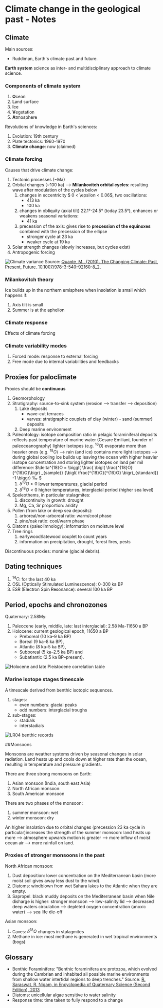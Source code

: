 # Climate change in the geological past - Notes

## Climate

Main sources:
- Ruddiman, Earth's climate past and future.

**Earth  system** science as inter- and multidisciplinary approach to climate science.

### Components of climate system
1. **O**cean
2. **L**and surface
3. **I**ce
4. **V**egetation
5. **A**tmosphere

Revolutions of knowledge in Earth's sciences:

1. Evolution: 19th century
2. Plate tectonics: 1960-1970
3. **Climate change**: now (claimed)

### Climate **forcing**
Causes that drive climate change:

1. Tectonic processes (~Ma)
2. Orbital changes (~100 ka) --> **Milankovitch orbital cycles**: resulting wave after modulation of the cycles below
	1. changes in eccentricity $ 0 < \epsilon < 0.06$, two oscillations:
		- 413 ka
		- 100 ka
	2. changes in obliquity (axial tilt) 22.1°-24.5° (today 23.5°), enhances or weakens seasonal variations:
		- 41 ka
	3. precession of the axis: gives rise to **precession of the equinoxes** combined with the precession of the ellipse
		- stronger cycle at 23 ka
		- weaker cycle at 19 ka
3. Solar strength changes (slowly increases, but cycles exist)
4. Antropogenic forcing

![Climate variance ](file:///home/jacopo/Documents/UniBo/Notes/Composite-power-spectrum-of-climate-variability-over-the-last-10-Myr-after-Ghil-2002b.png  "Climate variance")
Source: [Quante, M.. (2010). The Changing Climate: Past, Present, Future. 10.1007/978-3-540-92160-8_2.](https://www.researchgate.net/publication/226931555_The_Changing_Climate_Past_Present_Future)

### Milankovitch theory
Ice builds up in the northern emisphere when insolation is small which happens if:

1. Axis tilt is small
2. Summer is at the aphelion

### Climate **response**
Effects of climate forcing

### Climate variability modes
1. Forced mode: response to external forcing
2. Free mode due to internal variabilities and feedbacks

## Proxies for paloclimate

Proxies should be **continuous**

1. Geomorphology
2. Stratigraphy: source-to-sink system (erosion --> transfer --> deposition)
	1. Lake deposits
		- wave-cut terraces
		- varves: stratigraphic couplets of clay (winter) - sand (summer) deposits 
	2. Deep marine environment
3. Paleontology: isotope composition ratio in pelagic foraminiferal deposits reflects past temperature of marine water (Cesare Emiliani, founder of paleoceanography)
	lighter isotopes (e.g. $^{16}O$) evaporate more than heavier ones (e.g. $^{18}O$) --> rain (and ice) contains more light isotopes --> during global cooling ice builds up leaving the ocean with higher heavier isotope concentration and storing lighter isotopes on land
	per mil difference: $\delta^{18}O = \biggl( \frac{ \bigl( \frac{^{18}O}{^{16}O}\bigr) \_{sample}} {\bigl( \frac{^{18}O}{^{16}O} \bigr)\_{standard}} -1 \biggr) ‰ $
	1. $\delta^{18}O > 0$ lower temperatures, glacial period
	2. $\delta^{18}O < 0$ higher temperatures, interglacial period (higher sea level)
4. Speleothems, in particular stalagmites:
	1. discontinuity in growth: drought
	2. Mg, Ca, Sr proportion: aridity
5. Pollen (from lake or deep sea deposits): 
	1. arboreal/non-arboreal ratio: warm/cool phase
	2. pine/oak ratio: cool/warm phase
6. Diatoms (paleolimnology): information on moisture level
7. Tree rings
	1. earlywood/latewood couplet to count years
	2. information on precipitation, drought, forest fires, pests
	
Discontinuous proxies: moraine (glacial debris).

## Dating techniques
1. $^{14}C$: for the last 40 ka
2. OSL (Optically Stimulated Luminescence): 0-300 ka BP
3. ESR (Electron Spin Resonance): several 100 ka BP

## Period, epochs and chronozones
Quaternary: 2.58My:

1. Paleocene (early, middle, late: last interglacial): 2.58 Ma-11650 a BP
2.  Holocene: current geological epoch, 11650 a BP
	- Preboreal (10 ka–9 ka BP)
	- Boreal (9 ka–8 ka BP),
	- Atlantic (8 ka–5 ka BP),
	- Subboreal (5 ka–2.5 ka BP) and
	- Subatlantic (2.5 ka BP–present).
	
![Holocene and late Pleistocene correlation table ](file:///home/jacopo/Documents/UniBo/Notes/late-pleistocene-holocene-correlation-table.png  "Correlation table")

### Marine isotope stages timescale
A timescale derived from benthic isotopic sequences.

1. stages:
	- even numbers: glacial peaks
	- odd numbers: interglacial troughs
2. sub-stages:
	- stadials
	- interstadials
	
![LR04 benthic records ](file:///home/jacopo/Documents/UniBo/Notes/LR04-benthic-records.png  "LR04")

##Monsoons

Monsoons are weather systems driven by seasonal changes in solar radiation.
Land heats up and cools down at higher rate than the ocean, resulting in temperature and pressure gradients.

There are three strong monsoons on Earth:

1. Asian monsoon (India, south east Asia)
2. North African monsoon
3. South American monsoon

There are two phases of the monsoon:

1. summer monsoon: wet
2. winter monsoon: dry

An higher insolation due to orbital changes (precession 23 ka cycle in particular)increases the strength of the summer monsoon: land heats up more --> atmosphere upwards motion is greater --> more inflow of moist ocean air --> more rainfall on land.

### Proxies of stronger monsoons in the past

North African monsoon:

1. Dust deposition: lower concentration on the Mediterranean basin (more moist soil gives away less dust to the wind).
2. Diatoms: windblown from wet Sahara lakes to the Atlantic when they are empty.
3. Sapropel: black muddy deposits on the Mediterranean basin when Nile disharge is higher: stronger monsoon --> low-salinity lid --> decreased deep waters circulation --> depleted oxygen concentration (anoxic water) --> sea life die-off

Asian monsoon:

1. Caves: $\delta^{18}O$ changes in stalagmites
2. Methane in ice: most methane is generated in wet tropical environments (bogs)

## Glossary

- Benthic Foraminifera: "Benthic foraminifera are protozoa, which evolved during the Cambrian and inhabited all possible marine environments from shallow water intertidal regions to deep trenches."  Source: [R. Saraswat, R. Nigam, in Encyclopedia of Quaternary Science (Second Edition), 2013](https://www.sciencedirect.com/science/article/pii/B978044453643300279X)
- Diatoms: unicellular algae sensitive to water salinity
- Response time: time taken to fully respond to a change

